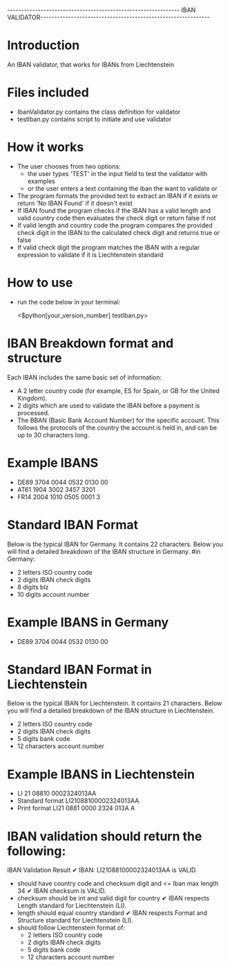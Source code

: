 -------------------------------------------------------------- IBAN VALIDATOR-------------------------------------------------------------
# Introduction
 An IBAN validator, that works for IBANs from Liechtenstein

# Files included
 - IbanValidator.py
    contains the class definition for validator
 - testIban.py
    contains script to initiate and use validator

# How it works
 - The user chooses from two options:
    - the user types 'TEST' in the input field to  test the validator with examples
    - or the user enters a text containing the iban the want to validate or 
 - The program formats the provided text to extract an IBAN if it exists or return 'No IBAN Found' if it doesn't exist
 - If IBAN found the program checks if the IBAN has a valid length and valid country code then evaluates the check digit or return false if not
 - If valid length and country code the program compares the provided check digit in the IBAN to the calculated check digit and returns true or false
 - If valid check digit the program matches the IBAN with a regular expression to validate if it is Liechtenstein standard

# How to use
- run the code below in your terminal:

    <$python[your_version_number] testIban.py>


# IBAN Breakdown format and structure
Each IBAN includes the same basic set of information:

- A 2 letter country code (for example, ES for Spain, or GB for the United Kingdom).
- 2 digits which are used to validate the IBAN before a payment is processed.
- The BBAN (Basic Bank Account Number) for the specific account. This follows the protocols of the country the account is held in, and can be up to 30 characters long.

# Example IBANS 
- DE89 3704 0044 0532 0130 00
- AT61 1904 3002 3457 3201
- FR14 2004 1010 0505 0001 3

# Standard IBAN Format 
Below is the typical IBAN for Germany. It contains 22 characters. Below you will find a detailed breakdown of the IBAN structure in Germany.
 #in Germany:
- 2 letters ISO country code
- 2 digits IBAN check digits
- 8 digits blz
- 10 digits account number

# Example IBANS in Germany
- DE89 3704 0044 0532 0130 00

# Standard IBAN Format in Liechtenstein
Below is the typical IBAN for Liechtenstein. It contains 21 characters. Below you will find a detailed breakdown of the IBAN structure in Liechtenstein.

- 2 letters ISO country code
- 2 digits IBAN check digits
- 5 digits bank code
- 12 characters account number

# Example IBANS in Liechtenstein
- LI 21 08810 0002324013AA
- Standard format
	LI21088100002324013AA
- Print format
    LI21 0881 0000 2324 013A A

# IBAN validation should return the following:
IBAN Validation Result
✔ IBAN: LI21088100002324013AA is VALID.
 - should have country code and checksum digit and <= Iban max length 34
✔ IBAN checksum is VALID.
 - checksum should be int and valid digit for country
✔ IBAN respects Length standard for Liechtenstein (LI).
 - length should equal country standard
✔ IBAN respects Format and Structure standard for Liechtenstein (LI).
 - should follow Liechtenstein format of:
    - 2 letters ISO country code
    - 2 digits IBAN check digits
    - 5 digits bank code
    - 12 characters account number



